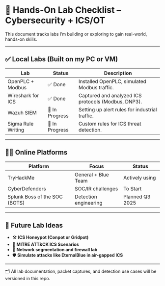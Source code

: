 # 🧪 Hands-On Lab Checklist – Cybersecurity + ICS/OT

This document tracks labs I’m building or exploring to gain real-world, hands-on skills.

---

## ✅ Local Labs (Built on my PC or VM)

| Lab | Status | Description |
|-----|--------|-------------|
| OpenPLC + Modbus | ✅ Done | Installed OpenPLC, simulated Modbus traffic. |
| Wireshark for ICS | ✅ Done | Captured and analyzed ICS protocols (Modbus, DNP3). |
| Wazuh SIEM | 🔄 In Progress | Setting up alert rules for industrial traffic. |
| Sigma Rule Writing | 🔄 In Progress | Custom rules for ICS threat detection. |

---

## 🧑‍💻 Online Platforms

| Platform | Focus | Status |
|----------|-------|--------|
| TryHackMe | General + Blue Team | Actively using |
| CyberDefenders | SOC/IR challenges | To Start |
| Splunk Boss of the SOC (BOTS) | Detection engineering | Planned Q3 2025 |

---

## 🔲 Future Lab Ideas

- 🛠️ **ICS Honeypot (Conpot or Gridpot)**
- 🧠 **MITRE ATT&CK ICS Scenarios**
- 🔐 **Network segmentation and firewall lab**
- 🛡️ **Simulate attacks like EternalBlue in air-gapped ICS**

---

🗂️ All lab documentation, packet captures, and detection use cases will be versioned in this repo.

